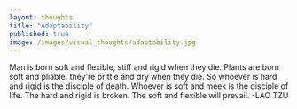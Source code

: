 ```yaml
---
layout: thoughts
title: "Adaptability"
published: true
image: /images/visual_thoughts/adaptability.jpg
---
```


Man is born soft and flexible, 
stiff and rigid when they die. 
Plants are born soft and pliable, 
they're brittle and dry when they die.
So whoever is hard and rigid 
is the disciple of death.
Whoever is soft and meek 
is the disciple of life.
The hard and rigid is broken. 
The soft and flexible will prevail. 
-LAO TZU